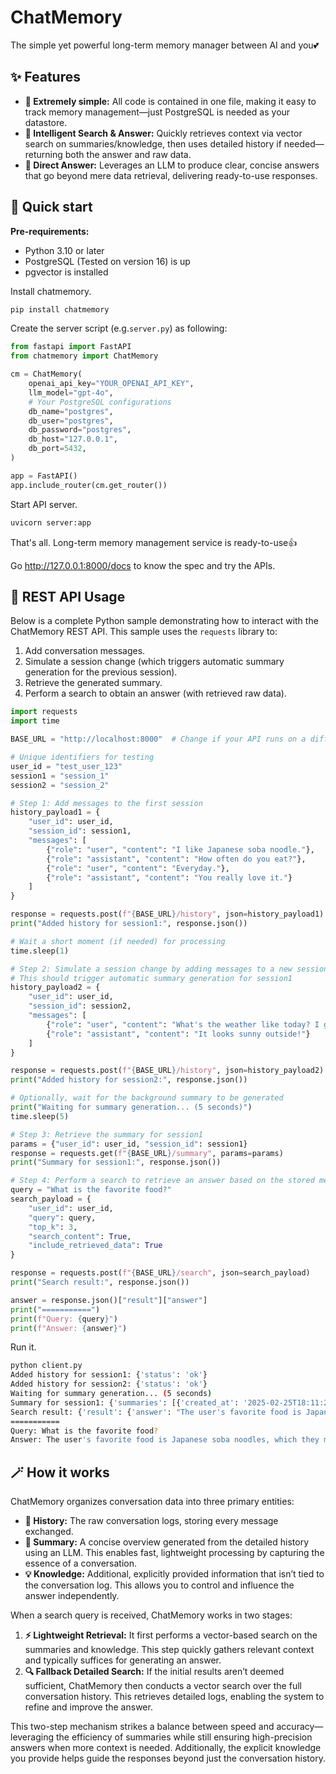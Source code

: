 # ChatMemory

The simple yet powerful long-term memory manager between AI and you💕


## ✨ Features

- **🌟 Extremely simple:** All code is contained in one file, making it easy to track memory management—just PostgreSQL is needed as your datastore.
- **🔎 Intelligent Search & Answer:** Quickly retrieves context via vector search on summaries/knowledge, then uses detailed history if needed—returning both the answer and raw data.
- **💬 Direct Answer:** Leverages an LLM to produce clear, concise answers that go beyond mere data retrieval, delivering ready-to-use responses.


## 🚀 Quick start

**Pre-requirements:**

- Python 3.10 or later
- PostgreSQL (Tested on version 16) is up
- pgvector is installed


Install chatmemory.

```sh
pip install chatmemory
```

Create the server script (e.g.`server.py`) as following:

```python
from fastapi import FastAPI
from chatmemory import ChatMemory

cm = ChatMemory(
    openai_api_key="YOUR_OPENAI_API_KEY",
    llm_model="gpt-4o",
    # Your PostgreSQL configurations
    db_name="postgres",
    db_user="postgres",
    db_password="postgres",
    db_host="127.0.0.1",
    db_port=5432,
)

app = FastAPI()
app.include_router(cm.get_router())
```

Start API server.

```sh
uvicorn server:app
```

That's all. Long-term memory management service is ready-to-use👍

Go http://127.0.0.1:8000/docs to know the spec and try the APIs.


## 🧩 REST API Usage

Below is a complete Python sample demonstrating how to interact with the ChatMemory REST API. This sample uses the `requests` library to:

1. Add conversation messages.
2. Simulate a session change (which triggers automatic summary generation for the previous session).
3. Retrieve the generated summary.
4. Perform a search to obtain an answer (with retrieved raw data).

```python
import requests
import time

BASE_URL = "http://localhost:8000"  # Change if your API runs on a different host/port

# Unique identifiers for testing
user_id = "test_user_123"
session1 = "session_1"
session2 = "session_2"

# Step 1: Add messages to the first session
history_payload1 = {
    "user_id": user_id,
    "session_id": session1,
    "messages": [
        {"role": "user", "content": "I like Japanese soba noodle."},
        {"role": "assistant", "content": "How often do you eat?"},
        {"role": "user", "content": "Everyday."},
        {"role": "assistant", "content": "You really love it."}
    ]
}

response = requests.post(f"{BASE_URL}/history", json=history_payload1)
print("Added history for session1:", response.json())

# Wait a short moment (if needed) for processing
time.sleep(1)

# Step 2: Simulate a session change by adding messages to a new session
# This should trigger automatic summary generation for session1
history_payload2 = {
    "user_id": user_id,
    "session_id": session2,
    "messages": [
        {"role": "user", "content": "What's the weather like today? I go to shopping to Shibuya."},
        {"role": "assistant", "content": "It looks sunny outside!"}
    ]
}

response = requests.post(f"{BASE_URL}/history", json=history_payload2)
print("Added history for session2:", response.json())

# Optionally, wait for the background summary to be generated
print("Waiting for summary generation... (5 seconds)")
time.sleep(5)

# Step 3: Retrieve the summary for session1
params = {"user_id": user_id, "session_id": session1}
response = requests.get(f"{BASE_URL}/summary", params=params)
print("Summary for session1:", response.json())

# Step 4: Perform a search to retrieve an answer based on the stored memory
query = "What is the favorite food?"
search_payload = {
    "user_id": user_id,
    "query": query,
    "top_k": 3,
    "search_content": True,
    "include_retrieved_data": True
}

response = requests.post(f"{BASE_URL}/search", json=search_payload)
print("Search result:", response.json())

answer = response.json()["result"]["answer"]
print("===========")
print(f"Query: {query}")
print(f"Answer: {answer}")
```

Run it.

```sh
python client.py
Added history for session1: {'status': 'ok'}
Added history for session2: {'status': 'ok'}
Waiting for summary generation... (5 seconds)
Summary for session1: {'summaries': [{'created_at': '2025-02-25T18:11:22.895354', 'session_id': 'session_1', 'summary': "In a conversation, the user expresses their fondness for Japanese soba noodles, mentioning that they eat them every day. The assistant acknowledges the user's enthusiasm for the dish. \n\nKeywords: Japanese soba noodles, frequency, everyday."}]}
Search result: {'result': {'answer': "The user's favorite food is Japanese soba noodles, which they mention eating every day.", 'retrieved_data': "====\n\nConversation summary (2025-02-25 18:11:22.895354): In a conversation, the user expresses their fondness for Japanese soba noodles, mentioning that they eat them every day. The assistant acknowledges the user's enthusiasm for the dish. \n\nKeywords: Japanese soba noodles, frequency, everyday.\n\n"}}
===========
Query: What is the favorite food?
Answer: The user's favorite food is Japanese soba noodles, which they mention eating every day.
```


## 🪄 How it works

ChatMemory organizes conversation data into three primary entities:

- **📜 History:** The raw conversation logs, storing every message exchanged.
- **📑 Summary:** A concise overview generated from the detailed history using an LLM. This enables fast, lightweight processing by capturing the essence of a conversation.
- **💡 Knowledge:** Additional, explicitly provided information that isn’t tied to the conversation log. This allows you to control and influence the answer independently.

When a search query is received, ChatMemory works in two stages:

1. **⚡ Lightweight Retrieval:** It first performs a vector-based search on the summaries and knowledge. This step quickly gathers relevant context and typically suffices for generating an answer.
2. **🔍 Fallback Detailed Search:** If the initial results aren’t deemed sufficient, ChatMemory then conducts a vector search over the full conversation history. This retrieves detailed logs, enabling the system to refine and improve the answer.

This two-step mechanism strikes a balance between speed and accuracy—leveraging the efficiency of summaries while still ensuring high-precision answers when more context is needed. Additionally, the explicit knowledge you provide helps guide the responses beyond just the conversation history.
